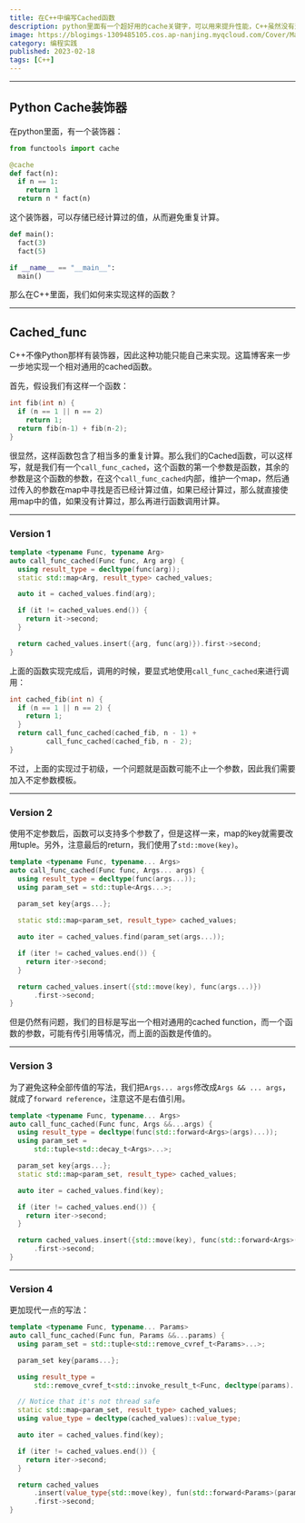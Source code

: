 ```yaml
---
title: 在C++中编写Cached函数
description: python里面有一个超好用的cache关键字，可以用来提升性能，C++虽然没有这样的东西，但是我们可以来自己实现
image: https://blogimgs-1309485105.cos.ap-nanjing.myqcloud.com/Cover/Math/4.jpg
category: 编程实践
published: 2023-02-18
tags: [C++]
---
```

------

## Python Cache装饰器

在python里面，有一个装饰器：

```python
from functools import cache

@cache
def fact(n):
  if n == 1:
    return 1
  return n * fact(n)
```

这个装饰器，可以存储已经计算过的值，从而避免重复计算。

```python
def main():
  fact(3)
  fact(5)

if __name__ == "__main__":
  main()
```

那么在C++里面，我们如何来实现这样的函数？

---

## Cached_func

C++不像Python那样有装饰器，因此这种功能只能自己来实现。这篇博客来一步一步地实现一个相对通用的cached函数。

首先，假设我们有这样一个函数：

```cpp
int fib(int n) {
  if (n == 1 || n == 2)
    return 1;
  return fib(n-1) + fib(n-2);
}
```

很显然，这样函数包含了相当多的重复计算。那么我们的Cached函数，可以这样写，就是我们有一个`call_func_cached`​，这个函数的第一个参数是函数，其余的参数是这个函数的参数，在这个`call_func_cached`​内部，维护一个map，然后通过传入的参数在map中寻找是否已经计算过值，如果已经计算过，那么就直接使用map中的值，如果没有计算过，那么再进行函数调用计算。

---

### Version 1

```cpp
template <typename Func, typename Arg>
auto call_func_cached(Func func, Arg arg) {
  using result_type = decltype(func(arg));
  static std::map<Arg, result_type> cached_values;

  auto it = cached_values.find(arg);

  if (it != cached_values.end()) {
    return it->second;
  }

  return cached_values.insert({arg, func(arg)}).first->second;
}
```

上面的函数实现完成后，调用的时候，要显式地使用`call_func_cached`​来进行调用：

```cpp
int cached_fib(int n) {
  if (n == 1 || n == 2) {
    return 1;
  }
  return call_func_cached(cached_fib, n - 1) +
         call_func_cached(cached_fib, n - 2);
}
```

不过，上面的实现过于初级，一个问题就是函数可能不止一个参数，因此我们需要加入不定参数模板。

----

### Version 2

使用不定参数后，函数可以支持多个参数了，但是这样一来，map的key就需要改用tuple。另外，注意最后的return，我们使用了`std::move(key)`​。

```cpp
template <typename Func, typename... Args>
auto call_func_cached(Func func, Args... args) {
  using result_type = decltype(func(args...));
  using param_set = std::tuple<Args...>;
  
  param_set key{args...};

  static std::map<param_set, result_type> cached_values;

  auto iter = cached_values.find(param_set(args...));

  if (iter != cached_values.end()) {
    return iter->second;
  }

  return cached_values.insert({std::move(key), func(args...)})
      .first->second;
}
```

但是仍然有问题，我们的目标是写出一个相对通用的cached function，而一个函数的参数，可能有传引用等情况，而上面的函数是传值的。

-----

### Version 3

为了避免这种全部传值的写法，我们把`Args... args`​修改成`Args && ... args`​，就成了`forward reference`​，注意这不是右值引用。

```cpp
template <typename Func, typename... Args>
auto call_func_cached(Func func, Args &&...args) {
  using result_type = decltype(func(std::forward<Args>(args)...));
  using param_set =
      std::tuple<std::decay_t<Args>...>;

  param_set key{args...};
  static std::map<param_set, result_type> cached_values;

  auto iter = cached_values.find(key);

  if (iter != cached_values.end()) {
    return iter->second;
  }

  return cached_values.insert({std::move(key), func(std::forward<Args>(args)...)})
      .first->second;
}
```

----

### Version 4

更加现代一点的写法：

```cpp
template <typename Func, typename... Params>
auto call_func_cached(Func fun, Params &&...params) {
  using param_set = std::tuple<std::remove_cvref_t<Params>...>;

  param_set key{params...};

  using result_type =
      std::remove_cvref_t<std::invoke_result_t<Func, decltype(params)...>>;

  // Notice that it's not thread safe
  static std::map<param_set, result_type> cached_values;
  using value_type = decltype(cached_values)::value_type;

  auto iter = cached_values.find(key);

  if (iter != cached_values.end()) {
    return iter->second;
  }

  return cached_values
      .insert(value_type{std::move(key), fun(std::forward<Params>(params)...)})
      .first->second;
}
```
